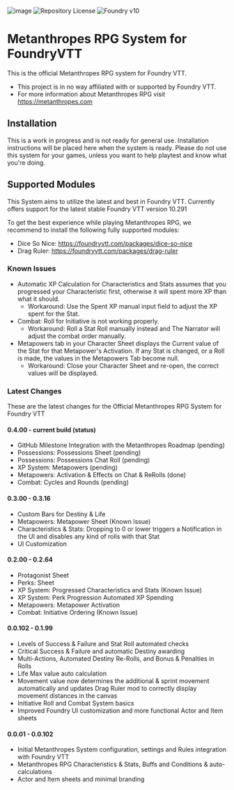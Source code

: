 ![image](https://content.invisioncic.com/e290497/monthly_2022_12/01.jpg.10f501a62b5254cef6f04d9f87c8b52d.jpg)
![Repository License](https://img.shields.io/github/license/legitamine/metanthropes-system)
![Foundry v10](https://img.shields.io/badge/foundry-v10-green)

# Metanthropes RPG System for FoundryVTT
This is the official Metanthropes RPG system for Foundry VTT.

- This project is in no way affiliated with or supported by Foundry VTT.
- For more information about Metanthropes RPG visit https://metanthropes.com

## Installation
This is a work in progress and is not ready for general use. Installation instructions will be placed here when the system is ready. Please do not use this system for your games, unless you want to help playtest and know what you're doing.

## Supported Modules

This System aims to utilize the latest and best in Foundry VTT. Currently offers support for the latest stable Foundry VTT version 10.291

To get the best experience while playing Metanthropes RPG, we recommend to install the following fully supported modules:

- Dice So Nice: https://foundryvtt.com/packages/dice-so-nice
- Drag Ruler: https://foundryvtt.com/packages/drag-ruler 

### Known Issues

- Automatic XP Calculation for Characteristics and Stats assumes that you progressed your Characteristic first, otherwise it will spent more XP than what it should. 
	- Workaround: Use the Spent XP manual input field to adjust the XP spent for the Stat.
- Combat: Roll for Initiative is not working properly. 
	- Workaround: Roll a Stat Roll manually instead and The Narrator will adjust the combat order manually.
- Metapowers tab in your Character Sheet displays the Current value of the Stat for that Metapower's Activation. If any Stat is changed, or a Roll is made, the values in the Metapowers Tab become null.
	- Workaround: Close your Character Sheet and re-open, the correct values will be displayed.
### Latest Changes

These are the latest changes for the Official Metanthropes RPG System for Foundry VTT

#### 0.4.00 - current build (status)
- GitHub Milestone Integration with the Metanthropes Roadmap (pending)
- Possessions: Possessions Sheet (pending)
- Possessions: Possessions Chat Roll (pending)
- XP System: Metapowers (pending)
- Metapowers: Activation & Effects on Chat & ReRolls (done)
- Combat: Cycles and Rounds (pending)
#### 0.3.00 - 0.3.16
- Custom Bars for Destiny & Life
- Metapowers: Metapower Sheet (Known Issue)
- Characteristics & Stats: Dropping to 0 or lower triggers a Notification in the UI and disables any kind of rolls with that Stat
- UI Customization
#### 0.2.00 - 0.2.64
- Protagonist Sheet
- Perks: Sheet
- XP System: Progressed Characteristics and Stats (Known Issue)
- XP System: Perk Progression Automated XP Spending
- Metapowers: Metapower Activation
- Combat: Initiative Ordering (Known Issue)
#### 0.0.102 - 0.1.99
- Levels of Success & Failure and Stat Roll automated checks
- Critical Success & Failure and automatic Destiny awarding
- Multi-Actions, Automated Destiny Re-Rolls, and Bonus & Penalties in Rolls
- Life Max value auto calculation
- Movement value now determines the additional & sprint movement automatically and updates Drag Ruler mod to correctly display movement distances in the canvas
- Initiative Roll and Combat System basics
- Improved Foundry UI customization and more functional Actor and Item sheets
#### 0.0.01 - 0.0.102
- Initial Metanthropes System configuration, settings and Rules integration with Foundry VTT
- Metanthropes RPG Characteristics & Stats, Buffs and Conditions & auto-calculations
- Actor and Item sheets and minimal branding